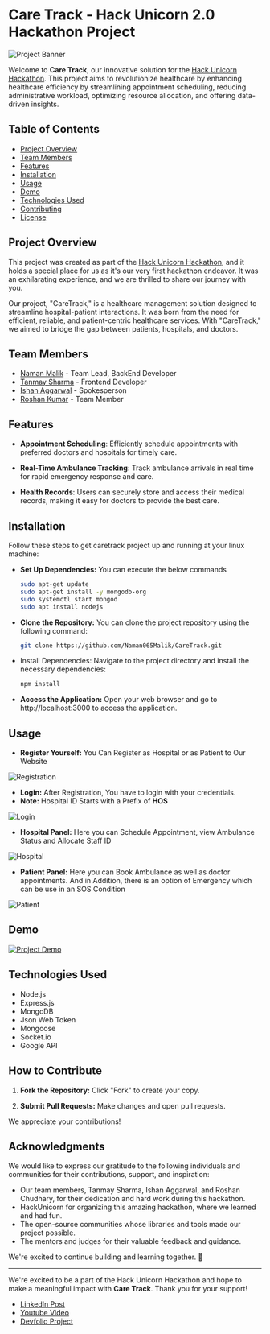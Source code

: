 # Care Track - Hack Unicorn 2.0 Hackathon Project

![Project Banner](Assets/Banner.jpg)

Welcome to **Care Track**, our innovative solution for the [Hack Unicorn Hackathon](https://www.linkedin.com/company/hackunicornclub/). This project aims to revolutionize healthcare by enhancing healthcare efficiency by streamlining appointment scheduling, reducing administrative workload, optimizing resource allocation, and offering data-driven insights.

## Table of Contents
- [Project Overview](#project-overview)
- [Team Members](#team-members)
- [Features](#features)
- [Installation](#installation)
- [Usage](#usage)
- [Demo](#demo)
- [Technologies Used](#technologies-used)
- [Contributing](#contributing)
- [License](#license)

## Project Overview
This project was created as part of the [Hack Unicorn Hackathon](https://www.linkedin.com/company/hackunicornclub/), and it holds a special place for us as it's our very first hackathon endeavor. It was an exhilarating experience, and we are thrilled to share our journey with you.

Our project, "CareTrack," is a healthcare management solution designed to streamline hospital-patient interactions. It was born from the need for efficient, reliable, and patient-centric healthcare services. With "CareTrack," we aimed to bridge the gap between patients, hospitals, and doctors.

## Team Members
- [Naman Malik](https://www.linkedin.com/in/namanmalik18) - Team Lead, BackEnd Developer
- [Tanmay Sharma](https://www.linkedin.com/in/tanmay-sharma2903) - Frontend Developer
- [Ishan Aggarwal](https://www.linkedin.com/in/ishan-aggarwal-5444a4240) - Spokesperson
- [Roshan Kumar](https://www.linkedin.com/in/roshan-kumar-58a697274) - Team Member

## Features

- **Appointment Scheduling**: Efficiently schedule appointments with preferred doctors and hospitals for timely care.

- **Real-Time Ambulance Tracking**: Track ambulance arrivals in real time for rapid emergency response and care.

- **Health Records**: Users can securely store and access their medical records, making it easy for doctors to provide the best care.

## Installation
Follow these steps to get caretrack project up and running at your linux machine:

- **Set Up Dependencies:** You can execute the below commands
    ```bash
    sudo apt-get update
    sudo apt-get install -y mongodb-org
    sudo systemctl start mongod
    sudo apt install nodejs
    ```

- **Clone the Repository:** You can clone the project repository using the following command:

   ```bash
   git clone https://github.com/Naman065Malik/CareTrack.git
   ```

- Install Dependencies: Navigate to the project directory and install the necessary dependencies:
   ```bash
   npm install
   ```
- **Access the Application:** Open your web browser and go to http://localhost:3000 to access the application.

## Usage

- **Register Yourself:** You Can Register as Hospital or as Patient to Our Website

![Registration](Assets/register.jpg)

- **Login:** After Registration, You have to login with your credentials.
- **Note:** Hospital ID Starts with a Prefix of **HOS** 

![Login](Assets/login.jpg)

- **Hospital Panel:** Here you can Schedule Appointment, view Ambulance Status and Allocate Staff ID

![Hospital](Assets/Hospital.jpg)

- **Patient Panel:** Here you can Book Ambulance as well as doctor appointments. And in Addition, there is an option of Emergency which can be use in an SOS Condition

![Patient](Assets/Patient.jpg)

## Demo
[![Project Demo](Assets/Demo.PNG)](https://youtu.be/Vt90_56kUCE)


## Technologies Used
- Node.js
- Express.js
- MongoDB
- Json Web Token
- Mongoose
- Socket.io
- Google API


## How to Contribute

1. **Fork the Repository:** Click "Fork" to create your copy.

2. **Submit Pull Requests:** Make changes and open pull requests.

We appreciate your contributions!


<!-- ## License
[Specify the license for your project. You can use open-source licenses like MIT or Apache 2.0.] -->


## Acknowledgments

We would like to express our gratitude to the following individuals and communities for their contributions, support, and inspiration:

- Our team members, Tanmay Sharma, Ishan Aggarwal, and Roshan Chudhary, for their dedication and hard work during this hackathon.
- HackUnicorn for organizing this amazing hackathon, where we learned and had fun.
- The open-source communities whose libraries and tools made our project possible.
- The mentors and judges for their valuable feedback and guidance.

We're excited to continue building and learning together. 🚀


---


We're excited to be a part of the Hack Unicorn Hackathon and hope to make a meaningful impact with **Care Track**. Thank you for your support!

- [LinkedIn Post](https://www.linkedin.com/posts/namanmalik18_firsthackathon-healthtech-hackathon-activity-7121230536102076416-PqnW?utm_source=share&utm_medium=member_desktop)
- [Youtube Video](https://youtu.be/Vt90_56kUCE)
- [Devfolio Project](https://devfolio.co/projects/caretrack-7f55)

